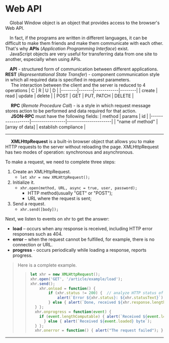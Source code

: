 # Web API
&emsp;Global Window object is an object that provides access to the browser's Web API.

&emsp;In fact, if the programs are written in different languages, it can be difficult to make them friends and make them communicate with each other. That's why **APIs** (_Application Programming Interface_) exist.<br>
&emsp;JavaScript objects are very useful for transferring data from one site to another, especially when using APIs.

&emsp;**API** - structured form of communication between different applications.<br>
**REST** (_Representational State Transfer_) - component communication style in which all required data is specified in request parameters.<br>
&emsp; The interaction between the client and the server is reduced to 4 operations
   |   C    |   R   |     U      |   D    |
   |--------|-------|------------|--------|
   | create | read  |   update   | delete |
   |  POST  |  GET  | PUT, PATCH | DELETE |

&emsp; **RPC** (_Remote Procedure Call_) - is a style in which request message stores action to be performed and data required for that action.<br>
&emsp; **JSON-RPC** must have the following fields:
  |      method      |       params    |          id          |
  |------------------|-----------------|----------------------|
  | "name of method" | [array of data] | establish compliance |
___

&emsp; **XMLHttpRequest** is a built-in browser object that allows you to make HTTP requests to the server without reloading the page. XMLHttpRequest has two modes of operation: synchronous and asynchronous.

To make a request, we need to complete three steps:
1. Create an XMLHttpRequest.
    + ``let xhr = new XMLHttpRequest();`` 
2. Initialize it.
    + ``xhr.open(method, URL, async = true, user, password);``
        - HTTP method(usually "GET" or "POST");
        - URL where the request is sent;
3. Send a request.
    + ``xhr.send([body]);``

Next, we listen to events on xhr to get the answer:
  + **load** – occurs when any response is received, including HTTP error responses such as 404.
  + **error** – when the request cannot be fulfilled, for example, there is no connection or URL.
  + **progress** - occurs periodically while loading a response, reports progress.
> Here is a complete example.
> > ```javascript
> > let xhr = new XMLHttpRequest();
> > xhr.open('GET', '/article/example/load');
> > xhr.send();
> > 	xhr.onload = function() {
> > 		if (xhr.status != 200) {  // analyze HTTP status of response
> > 			alert(`Error ${xhr.status}: ${xhr.statusText}`);    // 404: Not Found
> > 		} else { alert(`Done, received ${xhr.response.length} byte`);  // this is server response
> >   } };
> >   xhr.onprogress = function(event) { 
> >     if (event.lengthComputable) { alert(`Received ${event.loaded} of ${event.total} byte`);
> > 	  } else { alert(`Received ${event.loaded} byte`); 
> >   } };
> >   xhr.onerror = function() { alert("The request failed"); };
> > ```



___



